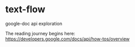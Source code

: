 # text-flow
google-doc api exploration

The reading journey begins here:
https://developers.google.com/docs/api/how-tos/overview
